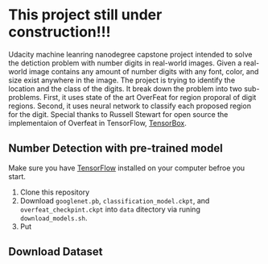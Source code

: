 
# This project still under construction!!!


Udacity machine leanring nanodegree capstone project intended to solve the 
detiction problem with number digits in real-world images. Given a real-world
image contains any amount of number digits with any font, color, and size exist 
anywhere in the image. The project is trying to identify the location and the class 
of the digits. It break down the problem into two sub-problems. First, it uses 
state of the art OverFeat for region proporal of digit regions. Second, it uses neural 
network to classify each proposed region for the digit. Special thanks to 
Russell Stewart for open source the implementaion of Overfeat in TensorFlow,
[TensorBox](https://github.com/Russell91/TensorBox).

## Number Detection with pre-trained model
Make sure you have [TensorFlow](https://github.com/tensorflow/tensorflow) installed
on your computer befroe you start.

1. Clone this repository
2. Download `googlenet.pb`, `classification_model.ckpt`, and `overfeat_checkpint.ckpt`
into `data` ditectory via runing `download_models.sh`.
3. Put 


## Download Dataset

